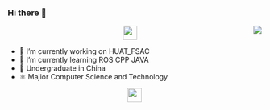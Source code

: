 ### Hi there 👋
<img align="right" src="https://github-readme-stats.vercel.app/api?username=zhangjszs&show_icons=true&theme=moltack" />

 <p align="center">
  <samp>
    <img src="https://github.com/pifafu/pifafu/assets/5679180/07d226f9-2b92-4077-af43-37c92be369f2" width="28px">
  </samp>
</p>


- 🔭 I’m currently working on HUAT_FSAC
- 🌱 I’m currently learning ROS CPP JAVA 
- 🏫 Undergraduate in China
- ⚛️  Majior Computer Science and Technology
  

<p align="center">
  <samp>
    <img src="https://user-images.githubusercontent.com/5679180/79618120-0daffb80-80be-11ea-819e-d2b0fa904d07.gif" width="28px">
  </samp>
</p>
